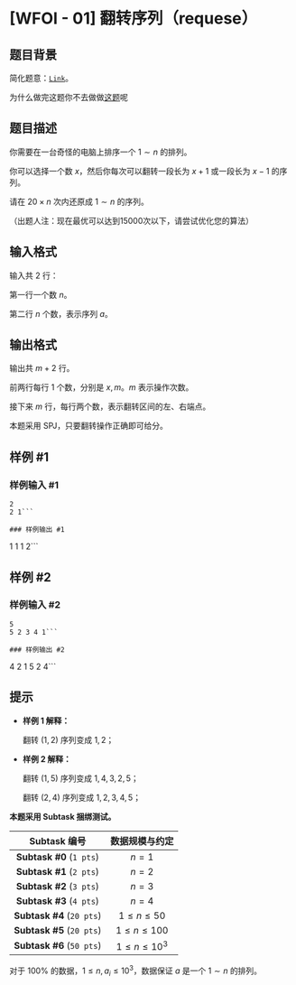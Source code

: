 # [WFOI - 01] 翻转序列（requese）

## 题目背景

简化题意：[$\texttt{Link}$](https://www.luogu.com.cn/paste/kmmn8pyd)。

为什么做完这题你不去做做[这题](https://www.luogu.com.cn/problem/P8223)呢

## 题目描述

你需要在一台奇怪的电脑上排序一个 $1\sim n$ 的排列。

你可以选择一个数 $x$，然后你每次可以翻转一段长为 $x+1$ 或一段长为 $x-1$ 的序列。

请在 $20\times n$ 次内还原成 $1\sim n$ 的序列。

（出题人注：现在最优可以达到15000次以下，请尝试优化您的算法）

## 输入格式

输入共 $2$ 行：

第一行一个数 $n$。

第二行 $n$ 个数，表示序列 $a$。

## 输出格式

输出共 $m + 2$ 行。

前两行每行 $1$ 个数，分别是 $x,m$。$m$ 表示操作次数。

接下来 $m$ 行，每行两个数，表示翻转区间的左、右端点。

本题采用 $\text{SPJ}$，只要翻转操作正确即可给分。

## 样例 #1

### 样例输入 #1
```
2
2 1```

### 样例输出 #1

```
1
1
1 2```

## 样例 #2

### 样例输入 #2
```
5
5 2 3 4 1```

### 样例输出 #2

```
4
2
1 5
2 4```

## 提示

- **样例 $1$ 解释：**
	
    翻转 $(1,2)$ 序列变成 $1,2$；
    
- **样例 $2$ 解释：** 

    翻转 $(1,5)$ 序列变成 $1,4,3,2,5$；

	翻转 $(2,4)$ 序列变成 $1,2,3,4,5$；
    
**本题采用 Subtask 捆绑测试。**

Subtask 编号 | 数据规模与约定
:-: | :-:
**Subtask #0** ($\texttt{1 pts}$) | $n=1$
**Subtask #1** ($\texttt{2 pts}$) | $n=2$
**Subtask #2** ($\texttt{3 pts}$) | $n=3$
**Subtask #3** ($\texttt{4 pts}$) | $n=4$
**Subtask #4** ($\texttt{20 pts}$) | $1\le n\le 50$
**Subtask #5** ($\texttt{20 pts}$) | $1\le n\le 100$
**Subtask #6** ($\texttt{50 pts}$) | $1\le n\le 10^3$

对于 $100\%$  的数据，$1\le n,a_i\le 10^3$，数据保证 $a$ 是一个 $1\sim n$ 的排列。
